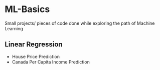 # ML-Basics
Small projects/ pieces of code done while exploring the path of Machine Learning

## Linear Regression
* House Price Prediction
* Canada Per Capita Income Prediction

